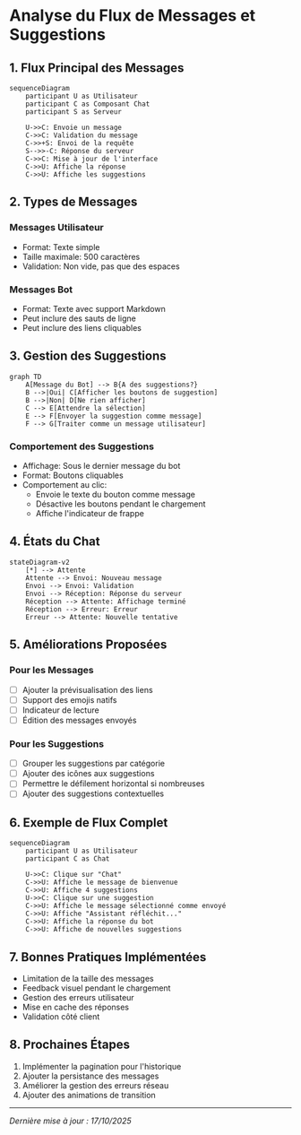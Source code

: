 # Analyse du Flux de Messages et Suggestions

## 1. Flux Principal des Messages

```mermaid
sequenceDiagram
    participant U as Utilisateur
    participant C as Composant Chat
    participant S as Serveur
    
    U->>C: Envoie un message
    C->>C: Validation du message
    C->>+S: Envoi de la requête
    S-->>-C: Réponse du serveur
    C->>C: Mise à jour de l'interface
    C->>U: Affiche la réponse
    C->>U: Affiche les suggestions
```

## 2. Types de Messages

### Messages Utilisateur
- Format: Texte simple
- Taille maximale: 500 caractères
- Validation: Non vide, pas que des espaces

### Messages Bot
- Format: Texte avec support Markdown
- Peut inclure des sauts de ligne
- Peut inclure des liens cliquables

## 3. Gestion des Suggestions

```mermaid
graph TD
    A[Message du Bot] --> B{A des suggestions?}
    B -->|Oui| C[Afficher les boutons de suggestion]
    B -->|Non| D[Ne rien afficher]
    C --> E[Attendre la sélection]
    E --> F[Envoyer la suggestion comme message]
    F --> G[Traiter comme un message utilisateur]
```

### Comportement des Suggestions
- Affichage: Sous le dernier message du bot
- Format: Boutons cliquables
- Comportement au clic:
  - Envoie le texte du bouton comme message
  - Désactive les boutons pendant le chargement
  - Affiche l'indicateur de frappe

## 4. États du Chat

```mermaid
stateDiagram-v2
    [*] --> Attente
    Attente --> Envoi: Nouveau message
    Envoi --> Envoi: Validation
    Envoi --> Réception: Réponse du serveur
    Réception --> Attente: Affichage terminé
    Réception --> Erreur: Erreur
    Erreur --> Attente: Nouvelle tentative
```

## 5. Améliorations Proposées

### Pour les Messages
- [ ] Ajouter la prévisualisation des liens
- [ ] Support des emojis natifs
- [ ] Indicateur de lecture
- [ ] Édition des messages envoyés

### Pour les Suggestions
- [ ] Grouper les suggestions par catégorie
- [ ] Ajouter des icônes aux suggestions
- [ ] Permettre le défilement horizontal si nombreuses
- [ ] Ajouter des suggestions contextuelles

## 6. Exemple de Flux Complet

```mermaid
sequenceDiagram
    participant U as Utilisateur
    participant C as Chat
    
    U->>C: Clique sur "Chat"
    C->>U: Affiche le message de bienvenue
    C->>U: Affiche 4 suggestions
    U->>C: Clique sur une suggestion
    C->>U: Affiche le message sélectionné comme envoyé
    C->>U: Affiche "Assistant réfléchit..."
    C->>U: Affiche la réponse du bot
    C->>U: Affiche de nouvelles suggestions
```

## 7. Bonnes Pratiques Implémentées

- Limitation de la taille des messages
- Feedback visuel pendant le chargement
- Gestion des erreurs utilisateur
- Mise en cache des réponses
- Validation côté client

## 8. Prochaines Étapes

1. Implémenter la pagination pour l'historique
2. Ajouter la persistance des messages
3. Améliorer la gestion des erreurs réseau
4. Ajouter des animations de transition

---
*Dernière mise à jour : 17/10/2025*
